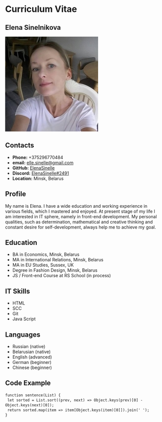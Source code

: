 # Curriculum Vitae 

## Elena Sinelnikova

![photo](assets/img/photo.jpg)

## Contacts

- **Phone:** +375296770484
- **email:** elle.sinelle@gmail.com
- **GitHub:** [ElenaSinelle](https://github.com/ElenaSinelle)
- **Discord:** [ElenaSinelle#2491](https://discord.com/channels/@ElenaSinelle#2491)
- **Location:** Minsk, Belarus

## Profile

My name is Elena. I have a wide education and working experience in various fields, which I mastered and enjoyed. At present stage of my life I am interested in IT sphere, namely in front-end development. My personal qualities, such as determination, mathematical and creative thinking and constant desire for self-development, always help me to achieve my goal.

## Education

- BA in Economics, Minsk, Belarus
- MA in International Relations, Minsk, Belarus
- MA in EU Studies, Sussex, UK
- Degree in Fashion Design, Minsk, Belarus
- JS / Front-end Course at RS School (in process)

## IT Skills

- HTML
- SCC
- Git
- Java Script

## Languages

- Russian (native)
- Belarusian (native)
- English (advanced)
- German (beginner)
- Chinese (beginner)

## Code Example

```
function sentence(List) {
 let sorted = List.sort((prev, next) => Object.keys(prev)[0] - Object.keys(next)[0]);
 return sorted.map(item => item[Object.keys(item)[0]]).join(' ');
}
```
